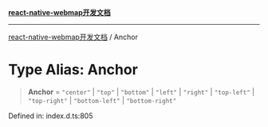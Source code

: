 [**react-native-webmap开发文档**](../README.md)

***

[react-native-webmap开发文档](../globals.md) / Anchor

# Type Alias: Anchor

> **Anchor** = `"center"` \| `"top"` \| `"bottom"` \| `"left"` \| `"right"` \| `"top-left"` \| `"top-right"` \| `"bottom-left"` \| `"bottom-right"`

Defined in: index.d.ts:805
